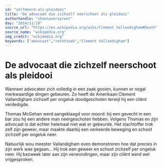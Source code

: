 ```yaml
---
id: "zelfmoord-als-pleidooi"
title: "De advocaat die zichzelf neerschoot als pleidooi"
authorhandle: "shannaverspreet"
day: "2014/11/10"
source_url: "https://en.wikipedia.org/wiki/Clement_Vallandigham#Death"
source_name: "wikipedia.org"
img_credit: "wikimedia.org"
keywords: ["advocaat","rechtzaak","Clement Vallandigham"]
---
```

# De advocaat die zichzelf neerschoot als pleidooi
Wanneer advocaten zich volledig in een zaak gooien, kunnen er nogal merkwaardige dingen gebeuren. Zo heeft de Amerikaan Clement Vallandigham zichzelf per ongeluk doodgeschoten terwijl hij een cliënt verdedigde.

Thomas McGehan werd aangeklaagd voor moord: bij een gevecht in een bar zou hij een andere man neergeschoten hebben. Volgens Thomas en zijn advocaat is dat echter helemaal niet wat er gebeurde. Het slachtoffer trok zelf zijn geweer, maar maakte daarbij een verkeerde beweging en schoot zichzelf per ongeluk neer.

Natuurlijk wou meester Vallandigham even demonstreren hoe dat precies in zijn werk was gegaan... Hij trok een geweer en schoot zichzelf per ongeluk neer. Hij bezweek later aan zijn verwondingen, maar zijn cliënt werd wel vrijgesproken.